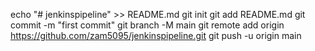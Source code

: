 echo "# jenkinspipeline" >> README.md
git init
git add README.md
git commit -m "first commit"
git branch -M main
git remote add origin https://github.com/zam5095/jenkinspipeline.git
git push -u origin main
